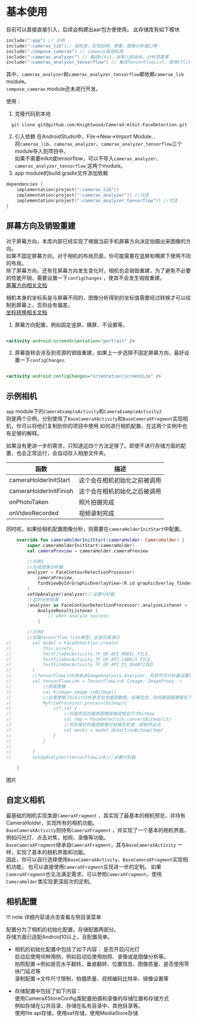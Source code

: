 # 基本使用

目前可以直接直接引入，后续会构建出aar包方便使用。
此存储库有如下模块

````kotlin
include(":app") // 示例
include(":camerax_lib")// 相机库，实现拍照，录像，图像分析接口等
include(":compose_camerax") // compose版相机库
include(":camerax_analyzer") // 集成mlkit，绘制人脸坐标，分析亮度等
include(":camerax_analyzer_tensorflow") // 集成TensorFlowList，使用tflite模型运行分析
````

其中，`camerax_analyzer`和`camerax_analyzer_tensorflow`都依赖`camerax_lib` module。  
`compose_camerax` module还未进行开发。

使用：

1. 克隆代码到本地
```shell
  git clone git@github.com:Knightwood/CameraX-mlkit-FaceDetection.git
```
2. 引入依赖
   在AndroidStudio中，File->New->Import Module...  
   将`camerax_lib`、`camerax_analyzer`、`camerax_analyzer_tensorflow`三个module导入到项目中。  
   如果不需要mlkit或tensorflow，可以不导入`camerax_analyzer`、`camerax_analyzer_tensorflow` 这两个module。  
3. app module的build.gradle文件添加依赖
```kotlin
dependencies {
    implementation(project(":camerax_lib"))
    implementation(project(":camerax_analyzer")) //可选
    implementation(project(":camerax_analyzer_tensorflow")) //可选
}
```
## 屏幕方向及销毁重建

对于屏幕方向，本库内部已经实现了根据当前手机屏幕方向决定拍摄出来图像的方向。  
如果不固定屏幕方向，对于相机的布局页面，你可能需要在竖屏和横屏下使用不同的布局。  
除了屏幕方向，还有在屏幕方向发生变化时，相机也会销毁重建，为了避免不必要的性能开销，需要设置一下`configChanges`
，使其不会发生销毁重建。  
[屏幕方向相关文档](https://developer.android.google.cn/media/camera/camerax/orientation-rotation?hl=en)

相机本身的坐标系是与屏幕不同的，图像分析得到的坐标值需要经过转换才可以绘制到屏幕上，否则会有偏差。  
[坐标转换相关文档](https://developer.android.google.cn/media/camera/camerax/transform-output?hl=en)

1. 屏幕方向配置，例如固定竖屏、横屏、不设置等。
```xml

<activity android:screenOrientation="portrait" />
```
2. 屏幕旋转会涉及到资源的销毁重建，如果上一步选择不固定屏幕方向，最好设置一下`configChanges`.
```xml

<activity android:configChanges="orientation|screenSize" />
```

## 示例相机

`app` module下的`CameraExampleActivity`和`CameraExampleActivity2`  
则是两个示例，分别使用了`BaseCameraXActivity`和`BaseCameraXFragment`实现相机，你可以将他们复制到你的项目中使用
如何进行相机配置，在这两个实例中也有足够的解释。

如果没有更进一步的需求，只知道这四个方法足够了。即使不进行存储方面的配置，也会正常运行，会自动存入相册文件夹。

| 函数                     | 描述             |
|------------------------|----------------|
| cameraHolderInitStart  | 这个会在相机初始化之前被调用 |
| cameraHolderInitFinish | 这个会在相机初始化之后被调用 |             
| onPhotoTaken           | 照片拍摄完成         |
| onVideoRecorded        | 视频录制完成         |

同时呢，如果给相机配置图像分析，则需要在`cameraHolderInitStart`中配置。
```kotlin
    override fun cameraHolderInitStart(cameraHolder: CameraHolder) {
        super.cameraHolderInitStart(cameraHolder)
        val cameraPreview = cameraHolder.cameraPreview

        //示例1
        //生成图像分析器
        analyzer = FaceContourDetectionProcessor(
            cameraPreview,
            findViewById<GraphicOverlayView>(R.id.graphicOverlay_finder),
        )
        setUpAnalyzer(analyzer)//设置分析器
        //监听分析结果
        (analyzer as FaceContourDetectionProcessor).analyzeListener =
            AnalyzeResultListener {
                // when analyze success
            }

        //示例2
        //加载tensorflow lite模型，这里仅做演示
//        val model = FaceDetection.create(
//            this.assets,
//            TestFileDecActivity.TF_OD_API_MODEL_FILE,
//            TestFileDecActivity.TF_OD_API_LABELS_FILE,
//            TestFileDecActivity.TF_OD_API_IS_QUANTIZED
//        )
//        //TensorFlowLink继承自ImageAnalysis.Analyzer，将其作为分析器设置给相机即可拿到分析流
//        val tensorFlowLink = TensorFlowLink {image: ImageProxy ->
//            //获取图像
//            val bitmap= image.toBitmap()
//            //这里使用了mlkit分析是否包含面部数据，如果包含，则将面部图像裁剪下来
//            MyFileProcessor.process(bitmap){
//                it?.let {
//                    //将裁剪后的面部图像转换成特定尺寸bitmap
//                    val tmp = FaceDetection.convertBitmap(it)
//                    //将处理好的面部图像交给模型处理，获取特征点
//                    val masks = model.detectionBitmap(tmp)
//                }
//            }
//
//        }
//        setUpAnalyzer(tensorFlowLink)//设置分析器

    }
```
图片

## 自定义相机

最基础的相机实现类是`CameraXFragment`
，其实现了最基本的相机预览，并持有CameraHolder，实现所有的相机功能。  
`BaseCameraXActivity`则持有`CameraXFragment`
，并实现了一个基本的相机界面，例如闪光灯、点击对焦，拍照、录像等功能。  
`BaseCameraXFragment`继承自`CameraXFragment`，其与`BaseCameraXActivity`
一样，实现了基本的相机界面和功能。  
因此，你可以自行选择使用`BaseCameraXActivity`、`BaseCameraXFragment`实现相机功能，
也可以直接使用`CameraXFragment`实现进一步的定制。
如果`CameraXFragment`也无法满足需求，可以参照`CameraXFragment`，使用`CameraHolder`类实现更深层次的定制。

## 相机配置

!!! note
    详细内容请点击查看左侧目录菜单

配置分为了相机的初始化配置，存储配置两部分。  
存储方面已适配Android10以上，且配置简单。

* 相机的初始化配置中包括了如下内容：
  是否开启闪光灯  
  启动后使用何种用例，例如启动后使用拍照、录像或是图像分析等。  
  拍照配置->例如是否水平翻转，垂直翻转、位置信息、图像质量、是否使用零快门延迟等  
  录制配置->文件尺寸限制，拍摄质量、视频编码比特率、镜像设置等

* 存储配置中包括了如下内容：  
  使用CameraXStoreConfig类配置拍摄和录像的存储位置和存储方式  
  例如存储在公共目录、存储在私有目录中、其他目录等。    
  使用file api存储，使用saf存储，使用MediaStore存储  
